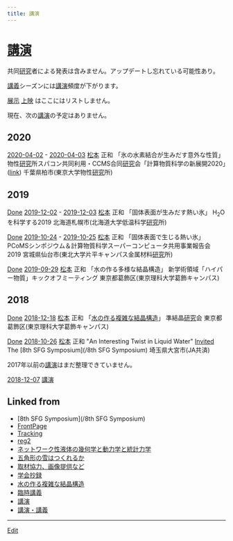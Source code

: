 ```yaml
---
title: 講演
---
```

# [講演](/講演)

共同[研究](/研究)者による発表は含みません。アップデートし忘れている可能性あり。

[講義](/講義)シーズンには[講演](/講演)頻度が下がります。

[展示](/展示) [上映](/上映) はここにはリストしません。

現在、次の[講演](/講演)の予定はありません。


## 2020

[2020-04-02](/2020-04-02) - [2020-04-03](/2020-04-03) [松本](/松本) 正和 「氷の水素結合が生みだす意外な性質」 物性[研究](/研究)所スパコン共同利用・CCMS合同[研究](/研究)会「計算物質科学の新展開2020」([link](https://ccms.issp.u-tokyo.ac.jp/event/2955)) 千葉県柏市(東京大学物性[研究](/研究)所)

## 2019

[Done](/Done) [2019-12-02](/2019-12-02) - [2019-12-03](/2019-12-03) [松本](/松本) 正和 「固体表面が生みだす熱い氷」 H<sub>2</sub>Oを科学する2019 北海道札幌市(北海道大学低温科学[研究](/研究)所)

[Done](/Done) [2019-10-24](/2019-10-24) - [2019-10-25](/2019-10-25) [松本](/松本) 正和 「固体表面で生じる熱い氷」 PCoMSシンポジウム＆計算物質科学スーパーコンピュータ共用事業報告会　2019 宮城県仙台市(東北大学片平キャンパス金属材料[研究](/研究)所)

[Done](/Done) [2019-09-29](/2019-09-29) [松本](/松本) 正和 「水の作る多様な結晶構造」 新学術領域「ハイパー物質」キックオフミーティング 東京都葛飾区(東京理科大学葛飾キャンパス)




## 2018



[Done](/Done) [2018-12-18](/2018-12-18) [松本](/松本) 正和 「[水の作る複雑な結晶構造](/水の作る複雑な結晶構造)」 準結晶[研究](/研究)会 東京都葛飾区(東京理科大学葛飾キャンパス)



[Done](/Done) [2018-10-26](/2018-10-26) [松本](/松本) 正和 "An Interesting Twist in Liquid Water" [Invited](/Invited) The [8th SFG Symposium](/8th SFG Symposium) 埼玉県大宮市(JA共済)



2017年以前の[講演](/講演)はまだ整理できていません。



[2018-12-07](/2018-12-07)  [講演](/講演)


## Linked from

* [8th SFG Symposium](/8th SFG Symposium)
* [FrontPage](/FrontPage)
* [Tracking](/Tracking)
* [reg2](/reg2)
* [ネットワーク性液体の幾何学と動力学と統計力学](/ネットワーク性液体の幾何学と動力学と統計力学)
* [五角形の雪はつくれるか](/五角形の雪はつくれるか)
* [取材協力、画像提供など](/取材協力、画像提供など)
* [学会抄録](/学会抄録)
* [水の作る複雑な結晶構造](/水の作る複雑な結晶構造)
* [臨時講義](/臨時講義)
* [講演](/講演)
* [講演・講義](/講演・講義)


----

[Edit](https://github.com/vitroid/vitroid.github.io/edit/master/MD/講演.md)

